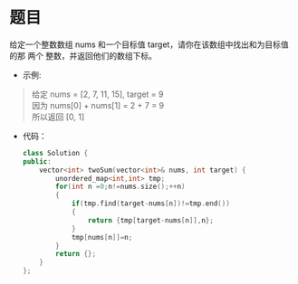 # 题目
给定一个整数数组 nums 和一个目标值 target，请你在该数组中找出和为目标值的那 两个 整数，并返回他们的数组下标。


* 示例:
>给定 nums = [2, 7, 11, 15], target = 9<br>
因为 nums[0] + nums[1] = 2 + 7 = 9<br>
所以返回 [0, 1]


* 代码：
    ```C++
    class Solution {
    public:
        vector<int> twoSum(vector<int>& nums, int target) {
            unordered_map<int,int> tmp;
            for(int n =0;n!=nums.size();++n)
            {
                if(tmp.find(target-nums[n])!=tmp.end())
                {
                    return {tmp[target-nums[n]],n};
                }
                tmp[nums[n]]=n;
            }
            return {};
        }
    };
    ```